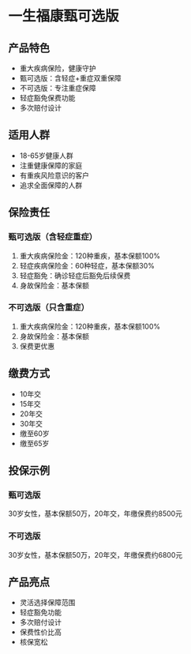 # 一生福康甄可选版

## 产品特色
- 重大疾病保险，健康守护
- 甄可选版：含轻症+重症双重保障
- 不可选版：专注重症保障
- 轻症豁免保费功能
- 多次赔付设计

## 适用人群
- 18-65岁健康人群
- 注重健康保障的家庭
- 有重疾风险意识的客户
- 追求全面保障的人群

## 保险责任
### 甄可选版（含轻症重症）
1. 重大疾病保险金：120种重疾，基本保额100%
2. 轻症疾病保险金：60种轻症，基本保额30%
3. 轻症豁免：确诊轻症后豁免后续保费
4. 身故保险金：基本保额

### 不可选版（只含重症）
1. 重大疾病保险金：120种重疾，基本保额100%
2. 身故保险金：基本保额
3. 保费更优惠

## 缴费方式
- 10年交
- 15年交
- 20年交
- 30年交
- 缴至60岁
- 缴至65岁

## 投保示例
### 甄可选版
30岁女性，基本保额50万，20年交，年缴保费约8500元

### 不可选版
30岁女性，基本保额50万，20年交，年缴保费约6800元

## 产品亮点
- 灵活选择保障范围
- 轻症豁免功能
- 多次赔付设计
- 保费性价比高
- 核保宽松